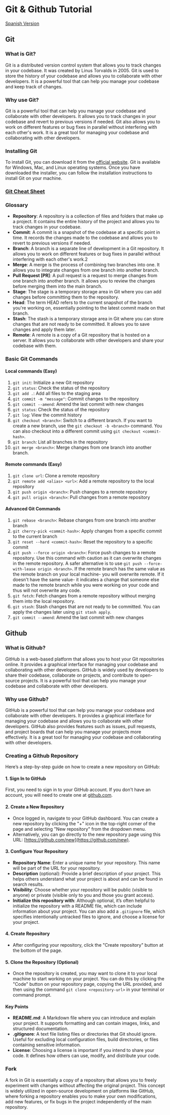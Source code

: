 # Git & Github Tutorial

[Spanish Version](README_ES.md)

## Git

### What is Git?

Git is a distributed version control system that allows you to track changes in your codebase. It was created by Linus Torvalds in 2005. Git is used to store the history of your codebase and allows you to collaborate with other developers. It is a powerful tool that can help you manage your codebase and keep track of changes.

### Why use Git?

Git is a powerful tool that can help you manage your codebase and collaborate with other developers. It allows you to track changes in your codebase and revert to previous versions if needed. Git also allows you to work on different features or bug fixes in parallel without interfering with each other's work. It is a great tool for managing your codebase and collaborating with other developers.

### Installing Git

To install Git, you can download it from the [official website](https://git-scm.com/downloads). Git is available for Windows, Mac, and Linux operating systems. Once you have downloaded the installer, you can follow the installation instructions to install Git on your machine.

### [Git Cheat Sheet](https://www.git-tower.com/blog/media/pages/posts/git-cheat-sheet/b5d32c23dc-1710861692/git-cheat-sheet-large01.avif)

### Glossary

- **Repository**: A repository is a collection of files and folders that make up a project. It contains the entire history of the project and allows you to track changes in your codebase.
- **Commit**: A commit is a snapshot of the codebase at a specific point in time. It records the changes made to the codebase and allows you to revert to previous versions if needed.
- **Branch**: A branch is a separate line of development in a Git repository. It allows you to work on different features or bug fixes in parallel without interfering with each other's work.2
- **Merge**: A merge is the process of combining two branches into one. It allows you to integrate changes from one branch into another branch.
- **Pull Request [PR]**: A pull request is a request to merge changes from one branch into another branch. It allows you to review the changes before merging them into the main branch.
- **Stage**: The stage is a temporary storage area in Git where you can add changes before committing them to the repository.
- **Head**: The term HEAD refers to the current snapshot of the branch you're working on, essentially pointing to the latest commit made on that branch.
- **Stash**: The stash is a temporary storage area in Git where you can store changes that are not ready to be committed. It allows you to save changes and apply them later.
- **Remote**: A remote is a copy of a Git repository that is hosted on a server. It allows you to collaborate with other developers and share your codebase with them.

### Basic Git Commands

#### Local commands (Easy)

1. `git init`: Initialize a new Git repository
1. `git status`: Check the status of the repository
1. `git add .`: Add all files to the staging area
1. `git commit -m "message"`: Commit changes to the repository
1. `git commit --amend`: Amend the last commit with new changes
1. `git status`: Check the status of the repository
1. `git log`: View the commit history
1. `git checkout <branch>`: Switch to a different branch. If you want to create a new branch, use the `git checkout -b <branch>` command. You can also checkout into a different commit using `git checkout <commit-hash>`.
1. `git branch`: List all branches in the repository
1. `git merge <branch>`: Merge changes from one branch into another branch.

#### Remote commands (Easy)

1. `git clone url`: Clone a remote repository
1. `git remote add <alias> <url>`: Add a remote repository to the local repository
1. `git push origin <branch>`: Push changes to a remote repository
1. `git pull origin <branch>`: Pull changes from a remote repository

#### Advanced Git Commands

1. `git rebase <branch>`: Rebase changes from one branch into another branch
1. `git cherry-pick <commit-hash>`: Apply changes from a specific commit to the current branch
1. `git reset --hard <commit-hash>`: Reset the repository to a specific commit
1. `git push --force origin <branch>`: Force push changes to a remote repository. Use this command with caution as it can overwrite changes in the remote repository. A safer alternative is to use `git push --force-with-lease origin <branch>`. If the remote branch has the same value as the remote branch on your local machine- you will overwrite remote. If it doesn't have the same value- it indicates a change that someone else made to the remote branch while you were working on your code and thus will not overwrite any code.
1. `git fetch`: Fetch changes from a remote repository without merging them into the local repository.
1. `git stash`: Stash changes that are not ready to be committed. You can apply the changes later using `git stash apply`.
1. `git commit --amend`: Amend the last commit with new changes

## Github

### What is Github?

GitHub is a web-based platform that allows you to host your Git repositories online. It provides a graphical interface for managing your codebase and collaborating with other developers. GitHub is widely used by developers to share their codebase, collaborate on projects, and contribute to open-source projects. It is a powerful tool that can help you manage your codebase and collaborate with other developers.

### Why use Github?

GitHub is a powerful tool that can help you manage your codebase and collaborate with other developers. It provides a graphical interface for managing your codebase and allows you to collaborate with other developers. GitHub also provides features such as issues, pull requests, and project boards that can help you manage your projects more effectively. It is a great tool for managing your codebase and collaborating with other developers.

### Creating a Github Repository

Here’s a step-by-step guide on how to create a new repository on GitHub:

#### 1. Sign In to GitHub

First, you need to sign in to your GitHub account. If you don't have an account, you will need to create one at [github.com](https://github.com/).

#### 2. Create a New Repository

- Once logged in, navigate to your GitHub dashboard. You can create a new repository by clicking the "+" icon in the top-right corner of the page and selecting "New repository" from the dropdown menu.
- Alternatively, you can go directly to the new repository page using this URL: [https://github.com/new](https://github.com/new).

#### 3. Configure Your Repository

- **Repository Name**: Enter a unique name for your repository. This name will be part of the URL for your repository.
- **Description** (optional): Provide a brief description of your project. This helps others understand what your project is about and can be found in search results.
- **Visibility**: Choose whether your repository will be public (visible to anyone) or private (visible only to you and those you grant access).
- **Initialize this repository with**: Although optional, it’s often helpful to initialize the repository with a README file, which can include information about your project. You can also add a `.gitignore` file, which specifies intentionally untracked files to ignore, and choose a license for your project.

#### 4. Create Repository

- After configuring your repository, click the "Create repository" button at the bottom of the page.

#### 5. Clone the Repository (Optional)

- Once the repository is created, you may want to clone it to your local machine to start working on your project. You can do this by clicking the "Code" button on your repository page, copying the URL provided, and then using the command `git clone <repository-url>` in your terminal or command prompt.

#### Key Points

- **README.md**: A Markdown file where you can introduce and explain your project. It supports formatting and can contain images, links, and structured documentation.
- **.gitignore**: A text file listing files or directories that Git should ignore. Useful for excluding local configuration files, build directories, or files containing sensitive information.
- **License**: Choosing a license is important if you intend to share your code. It defines how others can use, modify, and distribute your code.

### Fork

A fork in Git is essentially a copy of a repository that allows you to freely experiment with changes without affecting the original project. This concept is widely utilized in open-source development on platforms like GitHub, where forking a repository enables you to make your own modifications, add new features, or fix bugs in the project independently of the main repository.
